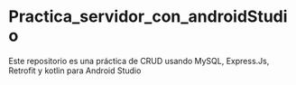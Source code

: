 # Practica_servidor_con_androidStudio
Este repositorio es una práctica de CRUD usando MySQL, Express.Js, Retrofit y kotlin para Android Studio

